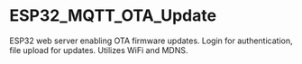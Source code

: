 # ESP32_MQTT_OTA_Update
ESP32 web server enabling OTA firmware updates. Login for authentication, file upload for updates. Utilizes WiFi and MDNS.
